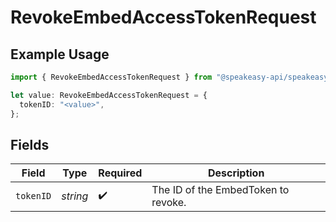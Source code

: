 # RevokeEmbedAccessTokenRequest

## Example Usage

```typescript
import { RevokeEmbedAccessTokenRequest } from "@speakeasy-api/speakeasy-client-sdk-typescript/sdk/models/operations";

let value: RevokeEmbedAccessTokenRequest = {
  tokenID: "<value>",
};
```

## Fields

| Field                               | Type                                | Required                            | Description                         |
| ----------------------------------- | ----------------------------------- | ----------------------------------- | ----------------------------------- |
| `tokenID`                           | *string*                            | :heavy_check_mark:                  | The ID of the EmbedToken to revoke. |